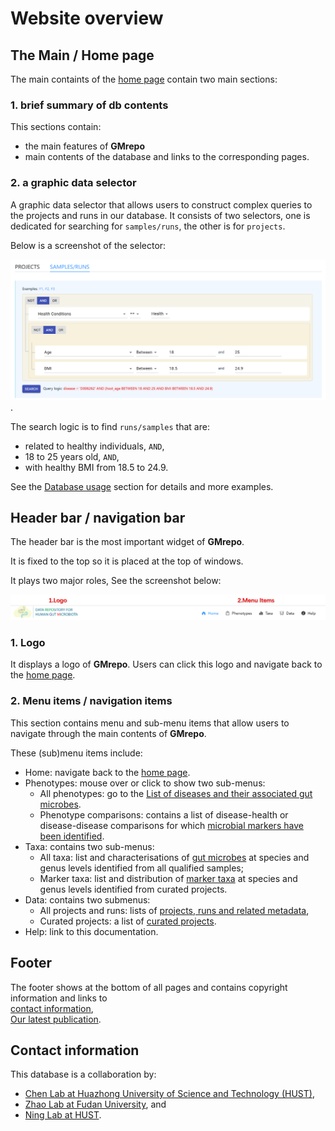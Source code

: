
# Website overview

## The Main / Home page

The main containts of the [home page](https://gmrepo2025.humangut.info:8443/home) contain two main sections: 

### 1. brief summary of db contents

This sections contain:

* the main features of **GMrepo**
* main contents of the database and links to the corresponding pages.

### 2. a graphic data selector

A graphic data selector that allows users to construct complex queries to the projects and runs in our database. It consists of two selectors, one is dedicated for searching for <code>samples/runs</code>, the other is for <code>projects</code>.

Below is a screenshot of the selector:

![](../images/index/query_builder_example2.png).

The search logic is to find <code>runs/samples</code> that are: 

* related to healthy individuals, <code>AND</code>,
* 18 to 25 years old, <code>AND</code>,
* with healthy BMI from 18.5 to 24.9.

See the [Database usage](../usage/graphicdataselector.md) section for details and more examples.

## Header bar / navigation bar

The header bar is the most important widget of  **GMrepo**.

It is fixed to the top so it is placed at the top of windows.

<!--It plays three major roles, navigation and global search. See the screenshot below:

![](images/websiteoverview/header_bar2.png) -->
It plays two major roles, See the screenshot below:

![](images/websiteoverview/header_bar2.png)


### 1. Logo

It displays a logo of **GMrepo**. Users can click this logo and navigate back to the [home page](https://gmrepo2025.humangut.info:8443/home).
<!--
### 2. Global search

It contains a global search widget that allows users to enter <code>keywords</code> of interests, shows the search results in a dropdown list, and allow users to click and go to the corresponding page in our database.

For example, users can use it to find any of the following entries in our database:

* projects,
* samples,
* runs,
* gut microbes, 
* marker microbes, 
* diseases and 
* disease-health comparisons

!!! note
    * The search is automatic when users enter three and more characters, i.e., the search results (if there is any) will be shown automatically as users type. It is thus no need to press the "enter" key.
    
    * The wideget does not show anything if no matches are found in the database.

Please consult the help pages in the "Database usage" section for details.
-->
### 2. Menu items / navigation items

This section contains menu and sub-menu items that allow users to navigate through the main contents of **GMrepo**.

These (sub)menu items include:

* Home: navigate back to the [home page](https://gmrepo2025.humangut.info:8443/home).
* Phenotypes: mouse over or click to show two sub-menus:
    * All phenotypes: go to the [List of diseases and their associated gut microbes](https://gmrepo2025.humangut.info:8443/phenotypes).
    * Phenotype comparisons: contains a list of disease-health or disease-disease comparisons for which [microbial markers have been identified](https://gmrepo2025.humangut.info:8443/phenotypes/comparisons).
* Taxa: contains two sub-menus:
    * All taxa: list and characterisations of [gut microbes](https://gmrepo2025.humangut.info:8443/taxon) at species and genus levels identified from all qualified samples;
    * Marker taxa: list and distribution of [marker taxa](https://gmrepo2025.humangut.info:8443/taxon/marker) at species and genus levels identified from curated projects.
* Data: contains two submenus:
    * All projects and runs: lists of [projects, runs and related metadata](https://gmrepo2025.humangut.info:8443/data),
    * Curated projects: a list of [curated projects](https://gmrepo2025.humangut.info:8443/data/curatedProjects).
* Help: link to this documentation.

## Footer

The footer shows at the bottom of all pages and contains copyright information and links to  
[contact information](#contact-information),  
[Our latest publication](https://doi.org/10.1093/nar/gkab1019).

## Contact information

This database is a collaboration by:

* [Chen Lab at Huazhong University of Science and Technology (HUST)](http://chenlab.medgenius.info/),
* [Zhao Lab at Fudan University](http://comp-sysbio.org/), and
* [Ning Lab at HUST](http://life.hust.edu.cn/info/1021/1470.htm).

